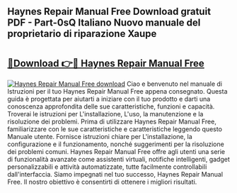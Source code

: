 ## Haynes Repair Manual Free Download gratuit PDF - Part-0sQ Italiano Nuovo manuale del proprietario di riparazione Xaupe

# <h2><a href="http://df9ci11.blite.top/?on=Haynes+Repair+Manual+Free">🔗Download 👉🔴 Haynes Repair Manual Free</a></h2>

[![Haynes Repair Manual Free download](https://i.imgur.com/lujVjoI.png)](http://df9ci11.blite.top/?on=Haynes+Repair+Manual+Free)
Ciao e benvenuto nel manuale di Istruzioni per il tuo Haynes Repair Manual Free appena consegnato. Questa guida è progettata per aiutarti a iniziare con il tuo prodotto e darti una conoscenza approfondita delle sue caratteristiche, funzioni e capacità. Troverai le istruzioni per L'installazione, L'uso, la manutenzione e la risoluzione dei problemi. Prima di utilizzare Haynes Repair Manual Free, familiarizzare con le sue caratteristiche e caratteristiche leggendo questo Manuale utente. Fornisce istruzioni chiare per L'installazione, la configurazione e il funzionamento, nonché suggerimenti per la risoluzione dei problemi comuni. Haynes Repair Manual Free offre agli utenti una serie di funzionalità avanzate come assistenti virtuali, notifiche intelligenti, gadget personalizzabili e attività automatizzate, tutte facilmente controllabili dall'interfaccia. Siamo impegnati nel tuo successo, Haynes Repair Manual Free. Il nostro obiettivo è consentirti di ottenere i migliori risultati.
